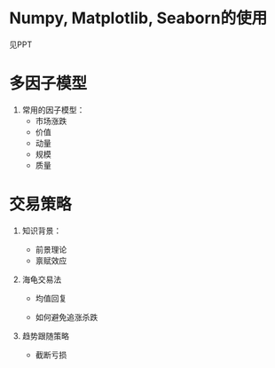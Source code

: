 # Numpy, Matplotlib, Seaborn的使用

见PPT

# 多因子模型

1. 常用的因子模型：
   - 市场涨跌
   - 价值
   - 动量
   - 规模
   - 质量

# 交易策略

1. 知识背景：

   - 前景理论
   - 禀赋效应

2. 海龟交易法

   - 均值回复

   - 如何避免追涨杀跌

3. 趋势跟随策略

   - 截断亏损

